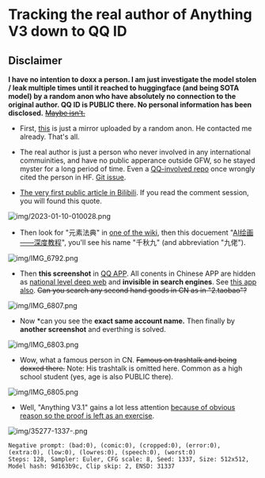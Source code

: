 # Tracking the real author of Anything V3 down to QQ ID #

## Disclaimer ##

**I have no intention to doxx a person. I am just investigate the model stolen / leak multiple times until it reached to huggingface (and being SOTA model) by a random anon who have absolutely no connection to the original author. QQ ID is PUBLIC there. No personal information has been disclosed.** ~~[Maybe isn't.](https://www.163.com/dy/article/F845NGFC0539B46R.html)~~

- First, [this](https://huggingface.co/Linaqruf/anything-v3.0) is just a mirror uploaded by a random anon. He contacted me already. That's all.

- The real author is just a person who never involved in any international commuinities, and have no public apperance outside GFW, so he stayed myster for a long period of time. Even a [QQ-involved repo](https://github.com/lllyasviel/style2paints) once wrongly cited the person in HF. [Git issue](https://github.com/lllyasviel/style2paints/issues/205).

- [The very first public article in Bilibili](https://www.bilibili.com/read/cv19603218). If you read the comment session, you will found this quote.

![img/2023-01-10-010028.png](img/2023-01-10-010028.png)

- Then look for "元素法典" in [one of the wiki](https://a2a.top/), then this docuement "[AI绘画——深度教程](https://docs.qq.com/doc/DQ3ZJSGFmeVpWc2ta)", you'll see his name "千秋九" (and abbreviation "九佬").

![img/IMG_6792.png](img/IMG_6792.png)

- Then **this screenshot** in [QQ APP](https://apps.apple.com/cn/app/qq/id444934666). All conents in Chinese APP are hidden as [national level deep web](https://en.wikipedia.org/wiki/Deep_web) and **invisible in search engines**. See [this app also](https://apps.apple.com/cn/app/%E9%97%B2%E9%B1%BC-%E9%97%B2%E4%B8%8D%E4%BD%8F-%E4%B8%8A%E9%97%B2%E9%B1%BC/id510909506). ~~Can you search any second hand goods in CN as in "2.taobao"?~~

![img/IMG_6807.png](img/IMG_6807.jpg)

- Now *can you see the **exact same account name.** Then finally by **another screenshot** and everthing is solved.

![img/IMG_6803.png](img/IMG_6803.jpg)

- Wow, what a famous person in CN. ~~Famous on trashtalk and being doxxed there.~~ Note: His trashtalk is omitted here. Common as a high school student (yes, age is also PUBLIC there).

![img/IMG_6805.png](img/IMG_6805.jpg)

- Well, "Anything V3.1" gains a lot less attention [because of obvious reason so the proof is left as an exercise](https://matheducators.stackexchange.com/questions/1896/are-the-words-easy-basic-clearly-obviously-etc-ever-helpful).

![img/35277-1337-.png](img/35277-1337-.png)

```
Negative prompt: (bad:0), (comic:0), (cropped:0), (error:0), (extra:0), (low:0), (lowres:0), (speech:0), (worst:0)
Steps: 128, Sampler: Euler, CFG scale: 8, Seed: 1337, Size: 512x512, Model hash: 9d163b9c, Clip skip: 2, ENSD: 31337
```

